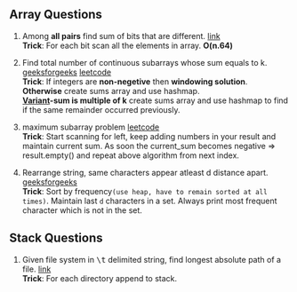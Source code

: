## Array Questions
1. Among **all pairs** find sum of bits that are different. [link](http://www.geeksforgeeks.org/sum-of-bit-differences-among-all-pairs/)  
**Trick**: For each bit scan all the elements in array. **O(n.64)**

2. Find total number of continuous subarrays whose sum equals to k. [geeksforgeeks](http://practice.geeksforgeeks.org/problems/subarray-with-given-sum/0) [leetcode](https://leetcode.com/problems/subarray-sum-equals-k/#/description)  
**Trick**: If integers are **non-negetive** then **windowing solution**.  
**Otherwise** create sums array and use hashmap.  
**[Variant](https://leetcode.com/problems/continuous-subarray-sum/#/description)-sum is multiple of k** create sums array and use hashmap to find if the same remainder occurred previously.

3. maximum subarray problem [leetcode](https://leetcode.com/problems/maximum-subarray/#/description)  
**Trick**: Start scanning for left, keep adding numbers in your result and maintain current sum. As soon the current_sum becomes negative => result.empty() and repeat above algorithm from next index.  

4. Rearrange string, same characters appear atleast d distance apart. [geeksforgeeks](http://www.geeksforgeeks.org/rearrange-a-string-so-that-all-same-characters-become-at-least-d-distance-away/)  
**Trick**: Sort by frequency`(use heap, have to remain sorted at all times)`. Maintain last `d` characters in a set. Always print most frequent character which is not in the set.

## Stack Questions
1. Given file system in <kbd>\t</kbd> delimited string, find longest absolute path of a file. [link](https://leetcode.com/problems/longest-absolute-file-path/#/description)  
**Trick**: For each directory append to stack.
